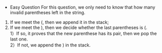 - Easy Question
For this question, we only need to know that how many invalid parentheses left in the string.  
1. If we meet the (, then we append it in the stack;
2. If we meet the ), then we decide whether the last parentheses is (.  
1）If so, it proves that the new parenthese has its pair, then we pop the last one.  
2）If not, we append the ) in the stack.
